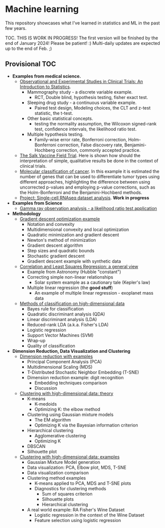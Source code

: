 # Machine learning

This repository showcases what I've learned in statistics and ML in the past few years.

TOC. THIS IS WORK IN PROGRESS! The first version will be finished by the end of January 2024! Please be patient! :) Multi-daily updates are expected up to the end of Feb. ;)

## Provisional TOC

- **Examples from medical science.**
  - [Observational and Experimental Studies in Clinical Trials: An Introduction to Statistics](observational_and_experimental_studies_in_CT.md).
    - Mammography study - a discrete variable example.
      - RCT, Double blind, hypothesis testing, fisher exact test.
    - Sleeping drug study - a continuous variable example.
      - Paired test design, Modeling choices, the CLT and z-test statistic, the t-test.
    - Other basic statistical concepts.
      - testing the normality assumption, the Wilcoxon signed-rank test, confidence intervals, the likelihood ratio test.
    - Multiple hypothesis testing.
      - Family-wise error rate, Bonferroni correction, Holm-Bonferroni correction, False discovery rate, Benjamini-Hochberg correction, commonly accepted practice.
  - [The Salk Vaccine Field Trial](example.the_salk_vaccine_field_trial.md). Here is shown how should the interpretation of simple, qualitative results be done in the context of clinical trials.
  - [Molecular classification of cancer](example.molecular_classification_of_cancer.md). In this example it is estimated  the number of genes that can be used to differentiate tumor types using different approaches, highlighting the difference between using uncorrected p-values and employing p-value corrections, such as the Holm-Bonferroni and the Benjamini-Hochberd methods.
  - [Project: Single-cell RNAseq dataset analysis](project.single_cell_RNA-seq_dataset_analysis.md). **Work in progress**
- **Examples from Science**
  - [Gamma ray observation analysis - a likelihood ratio test application](example.gamma_ray_observation_analysis.md)
- **Methodology**
  - [Gradient descent optimization example](optimization_example_gradient_descent.md)
    - Notation and convexity
    - Multidimensional convexity and local optimization
    - Quadratic minimization and gradient descent
    - Newton's method of minimization
    - Gradient descent algorithm
    - Step sizes and quadratic bounds
    - Stochastic gradient descent
    - Gradient descent example with synthetic data
  - [Correlation and Least Squares Regression: a general view](correlation_and_least_squares_regression_a_general_view.md)
    - Example from Astronomy (Hubble "constant")
    - Correcting simple non-linear relationships
      - Solar system example as a cautionary tale (Kepler's law)
    - Multiple linear regression (the **good stuff**)
      - An example of multiple linear regression - exoplanet mass data
  - [Methods of classification on high-dimensional data](methods_of_classification_on_high-dimensional_data.md)
    - Bayes rule for classification
    - Quadratic discriminant analysis (QDA)
    - Linear discriminant analysis (LDA)
    - Reduced-rank LDA (a.k.a. Fisher's LDA)
    - Logistic regression
    - Support Vector Machines (SVM)
    - Wrap-up
    - Quality of classification
- **Dimension Reduction, Data Visualization and Clustering**
  - [Dimension reduction with examples](dimension_reduction_with_examples.md)
    - Principal Component Analysis (PCA)
    - Multidimensional Scaling (MDS)
    - T-Distributed Stochastic Neighbor Embedding (T-SNE)
    - Dimension reduction example: digit recognition
      - Embedding techniques comparison
      - Discussion
  - [Clustering with high-dimensional data: theory](clustering_with_high-dimensional_data.md)
    - K-means
      - K-medoids
      - Optimizing K: the elbow method
    - Clustering using Gaussian mixture models 
      - The EM algorithm
      - Optimizing K via the Bayesian information criterion
    - Hierarchical clustering
      - Agglomerative clustering
      - Optimizing K
    - DBSCAN
    - Silhouette plot
  - [Clustering with high-dimensional data: examples](example.clustering_with_high-dimensional_data.md)
    - Gaussian Mixture Model generation
    - Data visualization: PCA, Elbow plot, MDS, T-SNE
    - Data visualization comparison
    - Clustering method examples
      - K-means applied to PCA, MDS and T-SNE plots
      - Diagnostics for clustering methods
        - Sum of squares criterion
        - Silhouette plots
        - Hierarchical clustering
    - A real world example: RA Fisher's Wine Dataset
      - Logistic regression in the context of the Wine Dataset
      - Feature selection using logistic regression

